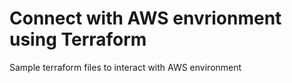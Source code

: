 # Connect with AWS envrionment using Terraform
Sample terraform files to interact with AWS environment
